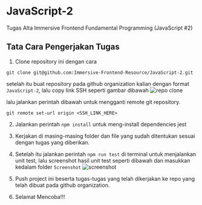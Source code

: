 # JavaScript-2

Tugas Alta Immersive Frontend Fundamental Programming (JavaScript #2)

## Tata Cara Pengerjakan Tugas

1. Clone repository ini dengan cara

```
git clone git@github.com:Immersive-Frontend-Resource/JavaScript-2.git
```

setelah itu buat repository pada github organization kalian dengan format `JavaScript-2`, lalu copy link SSH seperti gambar dibawah
![repo clone](https://res.cloudinary.com/hypeotesa/image/upload/v1664123506/clone_tuuriz.png)

lalu jalankan perintah dibawah untuk mengganti remote git repository.

```
git remote set-url origin <SSH_LINK_HERE>
```

2. Jalankan perintah `npm install` untuk meng-install dependencies jest
3. Kerjakan di masing-masing folder dan file yang sudah ditentukan sesuai dengan tugas yang diberikan.
4. Setelah itu jalankan perintah `npm run test` di terminal untuk menjalankan unit test, lalu screenshot hasil unit test seperti dibawah dan masukkan kedalam folder `Screenshot`
   ![screenshot](https://res.cloudinary.com/hypeotesa/image/upload/l_text:Arial_100_bold_italic:Sample,co_white,o_10/v1645628766/Result_dun5wl.png)

5. Push project ini beserta tugas-tugas yang telah dikerjakan ke repo yang telah dibuat pada github organization.
6. Selamat Mencoba!!!
